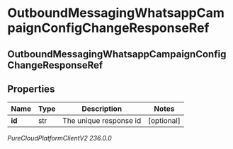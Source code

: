 # OutboundMessagingWhatsappCampaignConfigChangeResponseRef

## OutboundMessagingWhatsappCampaignConfigChangeResponseRef

## Properties

|Name | Type | Description | Notes|
|------------ | ------------- | ------------- | -------------|
| **id** | str | The unique response id | [optional] |



_PureCloudPlatformClientV2 236.0.0_
